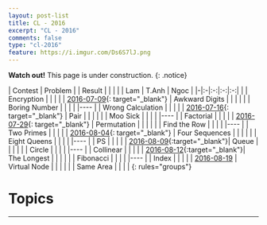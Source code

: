 ```yaml
---
layout: post-list
title: CL - 2016
excerpt: "CL - 2016"
comments: false
type: "cl-2016"
feature: https://i.imgur.com/Ds6S7lJ.png
---
```


**Watch out!** This page is under construction.
{: .notice}

| Contest | Problem | | Result | |
| | | Lam | T.Anh | Ngoc |
|-|:-|:-:|:-:|:-:|
| | Encryption | <span class="fa fa-check"/> | | |
| [2016-07-09](https://drive.google.com/open?id=0B7AyGNQu098WZFkzRzM4Z1l6d00){: target="_blank"} | Awkward Digits | <span class="fa fa-check"/> | | <span class="fa fa-check"/> |
| | Boring Number | <span class="fa fa-check"/> | <span class="fa fa-check"/> | <span class="fa fa-check"/> |
|----
| | Wrong Calculation | <span class="fa fa-check"/> | <span class="fa fa-check"/> | <span class="fa fa-check"/> |
| [2016-07-16](https://drive.google.com/open?id=0B7AyGNQu098WQVNMNXRSQnU0OUk){: target="_blank"} | Pair | | | <span class="fa fa-check"/> |
| | Moo Sick | <span class="fa fa-check"/> | | |
|----
| | Factorial | <span class="fa fa-check"/> | <span class="fa fa-check"/> | |
| [2016-07-29](https://drive.google.com/file/d/0B7AyGNQu098WV2h3cll0SDZQTTA/view?usp=sharing){: target="_blank"} | Permutation | <span class="fa fa-check"/> | | |
| | Find the Row | <span class="fa fa-check"/> | <span class="fa fa-check"/> | |
|----
| | Two Primes | <span class="fa fa-check"/> | <span class="fa fa-check"/> | <span class="fa fa-check"/> |
| [2016-08-04](https://drive.google.com/open?id=0B7AyGNQu098WdnFud011QUY3UXlHY1IxU0ZMeUJaRFYtYURn){: target="_blank"} | Four Sequences | | | |
| | Eight Queens | <span class="fa fa-check"/> | <span class="fa fa-check"/> | <span class="fa fa-check"/> |
|----
| | PS | | | |
| [2016-08-09](https://drive.google.com/open?id=0B7AyGNQu098WTHN6T1J5V0t4bGc){:target="_blank"}| Queue | | <span class="fa fa-check"/> | |
| | Circle | | | |
|----
| | Collinear | | <span class="fa fa-check"/> | <span class="fa fa-check"/> |
| [2016-08-12](https://drive.google.com/open?id=0B7AyGNQu098WQldQTUpRdVJGcUE){:target="_blank"}| The Longest | <span class="fa fa-check"/> | | <span class="fa fa-check"/> |
| | Fibonacci | | | |
|----
| | Index | | <span class="fa fa-check"/> | <span class="fa fa-check"/> |
| [2016-08-19](https://drive.google.com/open?id=0B7AyGNQu098WSklGdy1RU184WUU) | Virtual Node | <span class="fa fa-check"/> | <span class="fa fa-check"/> | <span class="fa fa-check"/> |
| | Same Area | <span class="fa fa-check"/> | <span class="fa fa-check"/> | |
{: rules="groups"}


# Topics
* * *
